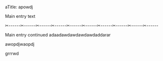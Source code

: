 aTitle: apowdj

Main entry text

✂------✂------✂------✂------✂------✂------✂------✂------✂------✂------

Main entry continued
adaadawdawdawdawdaddarar

awopdjwaopdj

grrrwd